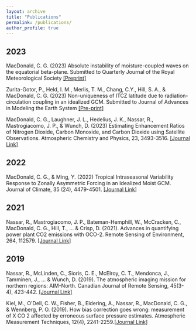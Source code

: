 ```yaml
---
layout: archive
title: "Publications"
permalink: /publications/
author_profile: true
---
```


2023
---

MacDonald, C. G. (2023) Absolute instability of moisture-coupled waves on the equatorial beta-plane. Submitted to Quarterly Journal of the Royal Meteorological Society [[Preprint]](https://essopenarchive.org/users/547265/articles/642142-absolute-instability-of-moisture-coupled-waves-on-the-equatorial-beta-plane)

Zurita-Gotor, P., Held, I. M., Merlis, T. M., Chang, C.Y., Hill, S. A., & MacDonald, C. G. (2023) Non-uniqueness of ITCZ latitude due to radiation-circulation coupling in an idealized GCM. Submitted to Journal of Advances in Modeling the Earth System [[Pre-print]](https://www.authorea.com/doi/full/10.22541/essoar.168121407.72465154)

MacDonald, C. G., Laughner, J. L., Hedelius, J. K., Nassar, R., Mastrogiacomo, J. P., & Wunch, D. (2023) Estimating Enhancement Ratios of Nitrogen Dioxide, Carbon Monoxide, and Carbon Dioxide using Satellite Observations. Atmospheric Chemistry and Physics, 23, 3493-3516. [[Journal Link]](https://acp.copernicus.org/articles/23/3493/2023/)

2022
---

MacDonald, C. G., & Ming, Y. (2022) Tropical Intraseasonal Variability Response to Zonally Asymmetric Forcing in an Idealized Moist GCM. Journal of Climate, 35 (24), 4479-4501. [[Journal Link]](https://doi.org/10.1175/JCLI-D-22-0344.1)

2021
---

Nassar, R., Mastrogiacomo, J. P., Bateman-Hemphill, W., McCracken, C., MacDonald, C. G., Hill, T., ... & Crisp, D. (2021). Advances in quantifying power plant CO2 emissions with OCO-2. Remote Sensing of Environment, 264, 112579. [[Journal Link]](https://www.sciencedirect.com/science/article/pii/S0034425721002996)

2019
---

Nassar, R., McLinden, C., Sioris, C. E., McElroy, C. T., Mendonca, J., Tamminen, J., ... & Wunch, D. (2019). The atmospheric imaging mission for northern regions: AIM-North. Canadian Journal of Remote Sensing, 45(3-4), 423-442. [[Journal Link]](https://www.tandfonline.com/doi/full/10.1080/07038992.2019.1643707)

Kiel, M., O'Dell, C. W., Fisher, B., Eldering, A., Nassar, R., MacDonald, C. G., & Wennberg, P. O. (2019). How bias correction goes wrong: measurement of X CO 2 affected by erroneous surface pressure estimates. Atmospheric Measurement Techniques, 12(4), 2241-2259.[[Journal Link]](https://amt.copernicus.org/articles/12/2241/2019/)
